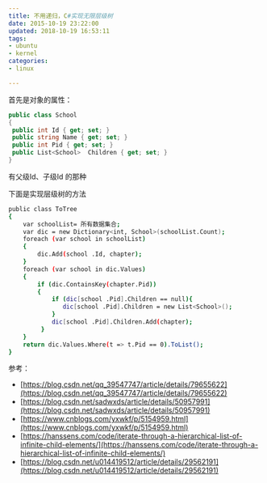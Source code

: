 ```yaml
---
title: 不用递归，C#实现无限层级树
date: 2015-10-19 23:22:00
updated: 2018-10-19 16:53:11
tags: 
- ubuntu
- kernel
categories: 
- linux

---
```

首先是对象的属性：
```c#
public class School
{
 public int Id { get; set; }
 public string Name { get; set; }                 
 public int Pid { get; set; }      
 public List<School>  Children { get; set; }
}
```


<!--more-->


有父级Id、子级Id 的那种

下面是实现层级树的方法
```bash
public class ToTree
{
	var schoolList= 所有数据集合;
	var dic = new Dictionary<int, School>(schoolList.Count);
	foreach (var school in schoolList)
	{
		dic.Add(school .Id, chapter);
	}
	foreach (var school in dic.Values)
	{
		if (dic.ContainsKey(chapter.Pid))
		{
			if (dic[school .Pid].Children == null){
			   dic[school .Pid].Children = new List<School>();
			}
			dic[school .Pid].Children.Add(chapter);
		 }
	}      
	return dic.Values.Where(t => t.Pid == 0).ToList();   
}
```
参考：

 - [https://blog.csdn.net/qq_39547747/article/details/79655622](https://blog.csdn.net/qq_39547747/article/details/79655622)
 - [https://blog.csdn.net/sadwxds/article/details/50957991](https://blog.csdn.net/sadwxds/article/details/50957991)
 - [https://www.cnblogs.com/yxwkf/p/5154959.html](https://www.cnblogs.com/yxwkf/p/5154959.html)
 - [https://hanssens.com/code/iterate-through-a-hierarchical-list-of-infinite-child-elements/](https://hanssens.com/code/iterate-through-a-hierarchical-list-of-infinite-child-elements/)
 - [https://blog.csdn.net/u014419512/article/details/29562191](https://blog.csdn.net/u014419512/article/details/29562191)

